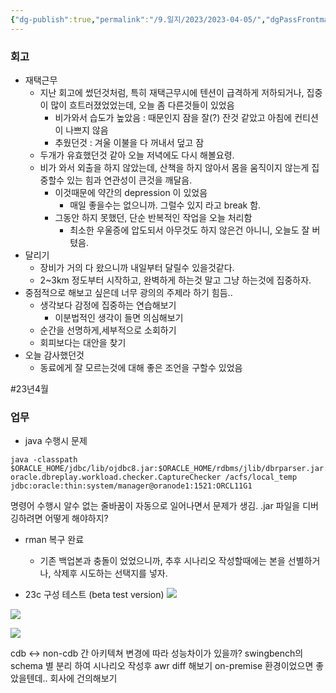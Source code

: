 ```yaml
---
{"dg-publish":true,"permalink":"/9.일지/2023/2023-04-05/","dgPassFrontmatter":true,"noteIcon":""}
---
```




### 회고 
- 재택근무
	- 지난 회고에 썼던것처럼, 특히 재택근무시에 텐션이 급격하게 저하되거나, 집중이 많이 흐트러졌었었는데, 오늘 좀 다른것들이 있었음
		- 비가와서 습도가 높았음 : 때문인지 잠을 잘(?) 잔것 같았고 아침에 컨티션이 나쁘지 않음
		- 추웠던것 : 겨울 이불을 다 꺼내서 덮고 잠
	- 두개가 유효했던것 같아 오늘 저녁에도 다시 해볼요령.
	- 비가 와서 외출을 하지 않았는데, 산책을 하지 않아서 몸을 움직이지 않는게 집중할수 있는 힘과 연관성이 큰것을 깨달음. 
		- 이것때문에 약간의 depression 이 있었음
			- 매일 좋을수는 없으니까. 그럴수 있지 라고 break 함.
		- 그동안 하지 못했던, 단순 반복적인 작업을 오늘 처리함
			- 최소한 우울증에 압도되서 아무것도 하지 않은건 아니니, 오늘도 잘 버텼음.
- 달리기
	- 장비가 거의 다 왔으니까 내일부터 달릴수 있을것같다.
	- 2~3km 정도부터 시작하고, 완벽하게 하는것 말고 그냥 하는것에 집중하자.
- 중점적으로 해보고 싶은데 너무 광의의 주제라 하기 힘듬..
	- 생각보다 감정에 집중하는 연습해보기
		- 이분법적인 생각이 들면 의심해보기
	- 순간을 선명하게,세부적으로 소회하기
	- 회피보다는 대안을 찾기
- 오늘 감사했던것
	- 동료에게 잘 모르는것에 대해 좋은 조언을 구할수 있었음

#23년4월 


### 업무
- java 수행시 문제
```
java -classpath $ORACLE_HOME/jdbc/lib/ojdbc8.jar:$ORACLE_HOME/rdbms/jlib/dbrparser.jar:$ORACLE_HOME/rdbms/jlib/dbranalyzer.jar: oracle.dbreplay.workload.checker.CaptureChecker /acfs/local_temp jdbc:oracle:thin:system/manager@oranode1:1521:ORCL11G1
```
명령어 수행시 알수 없는 줄바꿈이 자동으로 일어나면서 문제가 생김.
.jar 파일을 디버깅하려면 어떻게 해야하지?

- rman 복구 완료
	- 기존 백업본과 충돌이 었었으니까, 추후 시나리오 작성할때에는 본을 선별하거나, 삭제후 시도하는 선택지를 넣자.

- 23c 구성 테스트 (beta test version)
![](https://i.imgur.com/Bhambgc.png)

![](https://i.imgur.com/YNNiKeq.png)

![](https://i.imgur.com/jsyyHQR.png)

cdb <-> non-cdb 간 아키텍쳐 변경에 따라 성능차이가 있을까?
swingbench의 schema 별 분리 하여 시나리오 작성후 awr diff 해보기
on-premise  환경이었으면 좋았을텐데..
회사에 건의해보기